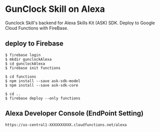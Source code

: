 # GunClock Skill on Alexa

Gunclock Skill's backend for Alexa Skills Kit (ASK) SDK.
Deploy to Google Cloud Functions with FireBase.

## deploy to Firebase

    $ firebase login
    $ mkdir gunclockAlexa
    $ cd gunclockAlexa
    $ firebase init functions
    
    $ cd functions
    $ npm install --save ask-sdk-model
    $ npm install --save ask-sdk-core
    
    $ cd ..
    $ firebase deploy --only functions

## Alexa Developer Console (EndPoint Setting)

    https://us-central1-XXXXXXXXXX.cloudfunctions.net/alexa

